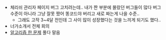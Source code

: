- 체리쉬 관리자 페이지 버그 고치려는데.. 내가 짠 부분에 몰랐던 버그들이 많다 버그 수준이 아니라 그냥 잘못 짰어 똥코드야 버리고 새로 짜는게 나을 수준..
  - 그래도 고작 3~4달 전인데 그 사이 많이 성장했다는 것을 느끼게 되기도 했다..
- 너가소개서 전체 회의
- [알고리즘 한 문제](https://github.com/NamJwong/coding-test-practice/blob/main/%EC%95%8C%EA%B3%A0%EB%A6%AC%EC%A6%98/%EB%B0%B1%EC%A4%80/14221%20%ED%8E%B8%EC%9D%98%EC%A0%90.java) 풀다 말음
